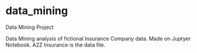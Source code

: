 # data_mining
Data Mining Project

Data Mining analysis of fictional Insurance Company data. Made on Juptyer Notebook. A2Z Insurance is the data file.
